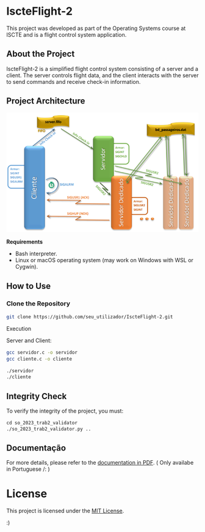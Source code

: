 # IscteFlight-2

This project was developed as part of the Operating Systems course at ISCTE and is a flight control system application.

## About the Project

IscteFlight-2 is a simplified flight control system consisting of a server and a client. The server controls flight data, and the client interacts with the server to send commands and receive check-in information.

## Project Architecture

![Arquitetura](https://github.com/alarmant0/IscteFlight-2/blob/main/arquitetura.png)

**Requirements**

- Bash interpreter.
- Linux or macOS operating system (may work on Windows with WSL or Cygwin).

## How to Use

### Clone the Repository

```bash
git clone https://github.com/seu_utilizador/IscteFlight-2.git
```

Execution

Server and Client:

```bash
gcc servidor.c -o servidor
gcc cliente.c -o cliente
```

```bash
./servidor
./cliente
```

## Integrity Check

To verify the integrity of the project, you must:

```
cd so_2023_trab2_validator
./so_2023_trab2_validator.py ..
```


## Documentação

For more details, please refer to the [documentation in PDF](https://github.com/alarmant0/IscteFlight-2/blob/main/so-2022-practical-assignment-part-2-v3.pdf). ( Only availabe in Portuguese /: )


# License
This project is licensed under the [MIT License](LICENSE).

:)
